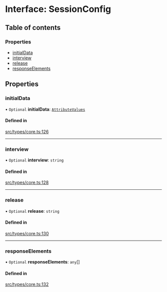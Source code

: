 # Interface: SessionConfig

## Table of contents

### Properties

- [initialData](../wiki/SessionConfig#initialdata)
- [interview](../wiki/SessionConfig#interview)
- [release](../wiki/SessionConfig#release)
- [responseElements](../wiki/SessionConfig#responseelements)

## Properties

### initialData

• `Optional` **initialData**: [`AttributeValues`](../wiki/Exports#attributevalues)

#### Defined in

[src/types/core.ts:126](https://github.com/decisively-io/interview-sdk/blob/c6fbae0/src/types/core.ts#L126)

___

### interview

• `Optional` **interview**: `string`

#### Defined in

[src/types/core.ts:128](https://github.com/decisively-io/interview-sdk/blob/c6fbae0/src/types/core.ts#L128)

___

### release

• `Optional` **release**: `string`

#### Defined in

[src/types/core.ts:130](https://github.com/decisively-io/interview-sdk/blob/c6fbae0/src/types/core.ts#L130)

___

### responseElements

• `Optional` **responseElements**: `any`[]

#### Defined in

[src/types/core.ts:132](https://github.com/decisively-io/interview-sdk/blob/c6fbae0/src/types/core.ts#L132)
